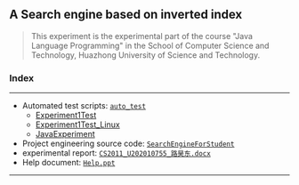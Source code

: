 ## **A Search engine based on inverted index**

> This experiment is the experimental part of the course "Java Language Programming" in the School of Computer Science and Technology, Huazhong University of Science and Technology.

### **Index**

----

+ Automated test scripts: [`auto_test`](https://github.com/SleepyLGod/hust-projects/tree/main/java_lab_2022/auto_test)
  + [Experiment1Test](https://github.com/SleepyLGod/hust-projects/tree/main/java_lab_2022/auto_test/Experiment1Test)
  + [Experiment1Test_Linux](https://github.com/SleepyLGod/hust-projects/tree/main/java_lab_2022/auto_test/Experiment1Test_Linux)
  + [JavaExperiment](https://github.com/SleepyLGod/hust-projects/tree/main/java_lab_2022/auto_test/JavaExperiment)
+ Project engineering source code: [`SearchEngineForStudent`](https://github.com/SleepyLGod/miscellaneous-projects-repo/tree/master/Java_lab/SearchEngineForStudent)
+ experimental report: [`CS2011_U202010755_路昊东.docx`](https://github.com/SleepyLGod/hust-projects/tree/main/java_lab_2022/CS2011_U202010755_%E8%B7%AF%E6%98%8A%E4%B8%9C.docx)
+ Help document: [`Help.ppt`](https://github.com/SleepyLGod/hust-projects/tree/main/java_lab_2022/blob/master/Java_lab/Help.ppt)

----
